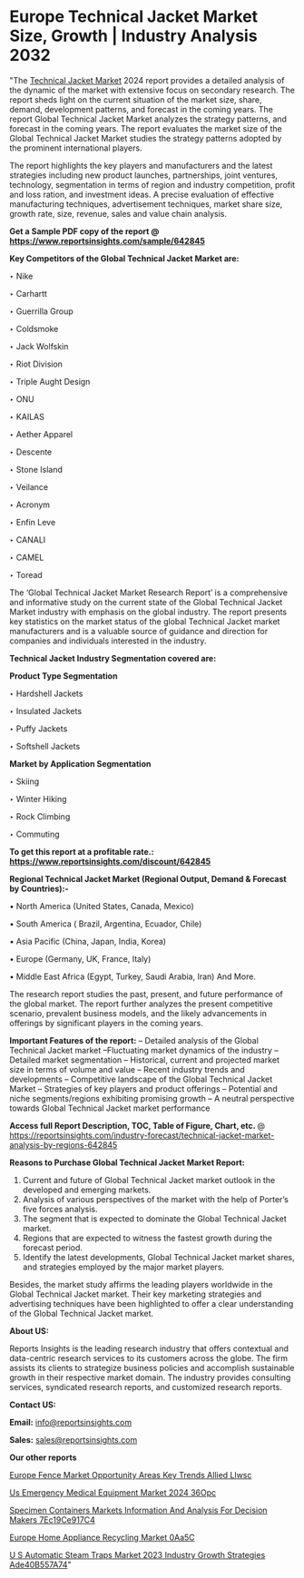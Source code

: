 # Europe Technical Jacket Market Size, Growth | Industry Analysis 2032

"The <a href=https://www.reportsinsights.com/sample/642845>Technical Jacket Market</a> 2024 report provides a detailed analysis of the dynamic of the market with extensive focus on secondary research. The report sheds light on the current situation of the market size, share, demand, development patterns, and forecast in the coming years. The report Global Technical Jacket Market analyzes the strategy patterns, and forecast in the coming years. The report evaluates the market size of the Global Technical Jacket Market studies the strategy patterns adopted by the prominent international players.

The report highlights the key players and manufacturers and the latest strategies including new product launches, partnerships, joint ventures, technology, segmentation in terms of region and industry competition, profit and loss ration, and investment ideas. A precise evaluation of effective manufacturing techniques, advertisement techniques, market share size, growth rate, size, revenue, sales and value chain analysis.

<strong>Get a Sample PDF copy of the report @ <a href=https://www.reportsinsights.com/sample/642845 style=color:#0000ff;>https://www.reportsinsights.com/sample/642845</a></strong>

<strong>Key Competitors of the Global Technical Jacket Market are:</strong>

‣ Nike

‣ Carhartt

‣ Guerrilla Group

‣ Coldsmoke

‣ Jack Wolfskin

‣ Riot Division

‣ Triple Aught Design

‣ ONU

‣ KAILAS

‣ Aether Apparel

‣ Descente

‣ Stone Island

‣ Veilance

‣ Acronym

‣ Enfin Leve

‣ CANALI

‣ CAMEL

‣ Toread

The ‘Global Technical Jacket Market Research Report’ is a comprehensive and informative study on the current state of the Global Technical Jacket Market industry with emphasis on the global industry. The report presents key statistics on the market status of the global Technical Jacket market manufacturers and is a valuable source of guidance and direction for companies and individuals interested in the industry.

<strong>Technical Jacket Industry Segmentation covered are:</strong>

<strong>Product Type Segmentation</strong>

‣ Hardshell Jackets

‣ Insulated Jackets

‣ Puffy Jackets

‣ Softshell Jackets

<strong>Market by Application Segmentation</strong>

‣ Skiing

‣ Winter Hiking

‣ Rock Climbing

‣ Commuting

<strong>To get this report at a profitable rate.: <a href=https://www.reportsinsights.com/discount/642845 style=color:#0000ff;>https://www.reportsinsights.com/discount/642845</a></strong>

<strong>Regional Technical Jacket Market (Regional Output, Demand &amp; Forecast by Countries):-</strong>

• North America (United States, Canada, Mexico)

• South America ( Brazil, Argentina, Ecuador, Chile)

• Asia Pacific (China, Japan, India, Korea)

• Europe (Germany, UK, France, Italy)

• Middle East Africa (Egypt, Turkey, Saudi Arabia, Iran) And More.

The research report studies the past, present, and future performance of the global market. The report further analyzes the present competitive scenario, prevalent business models, and the likely advancements in offerings by significant players in the coming years.

<strong>Important Features of the report:</strong>
– Detailed analysis of the Global Technical Jacket market
–Fluctuating market dynamics of the industry
–Detailed market segmentation
– Historical, current and projected market size in terms of volume and value
– Recent industry trends and developments
– Competitive landscape of the Global Technical Jacket Market
– Strategies of key players and product offerings
– Potential and niche segments/regions exhibiting promising growth
– A neutral perspective towards Global Technical Jacket market performance

<strong>Access full Report Description, TOC, Table of Figure, Chart, etc. </strong>@   <a href=https://reportsinsights.com/industry-forecast/technical-jacket-market-analysis-by-regions-642845 style=color:#0000ff;>https://reportsinsights.com/industry-forecast/technical-jacket-market-analysis-by-regions-642845</a>

<strong>Reasons to Purchase Global Technical Jacket Market Report:</strong>
1. Current and future of Global Technical Jacket market outlook in the developed and emerging markets.
2. Analysis of various perspectives of the market with the help of Porter’s five forces analysis.
3. The segment that is expected to dominate the Global Technical Jacket market.
4. Regions that are expected to witness the fastest growth during the forecast period.
5. Identify the latest developments, Global Technical Jacket market shares, and strategies employed by the major market players.

Besides, the market study affirms the leading players worldwide in the Global Technical Jacket market. Their key marketing strategies and advertising techniques have been highlighted to offer a clear understanding of the Global Technical Jacket market.

<strong><strong>About US</strong>:</strong>

Reports Insights is the leading research industry that offers contextual and data-centric research services to its customers across the globe. The firm assists its clients to strategize business policies and accomplish sustainable growth in their respective market domain. The industry provides consulting services, syndicated research reports, and customized research reports.

<strong>Contact US:</strong>

<p class=><b>Email:</b> <a href=mailto:info@reportsinsights.com>info@reportsinsights.com</a></p>
<p class=><b>Sales:</b> <a href=mailto:sales@reportsinsights.com>sales@reportsinsights.com</a></p>

<strong>Our other reports</strong>

<a href=https://www.linkedin.com/pulse/europe-fence-market-opportunity-areas-key-trends-allied-llwsc/>Europe Fence Market Opportunity Areas Key Trends Allied Llwsc</a>

<a href=https://www.linkedin.com/pulse/us-emergency-medical-equipment-market-2024-36opc/>Us Emergency Medical Equipment Market 2024 36Opc</a>

<a href=https://medium.com/@gavdeakash979/specimen-containers-markets-information-and-analysis-for-decision-makers-7ec19ce917c4>Specimen Containers Markets Information And Analysis For Decision Makers 7Ec19Ce917C4</a>

<a href=https://www.linkedin.com/pulse/europe-home-appliance-recycling-market-0aa5c/>Europe Home Appliance Recycling Market 0Aa5C</a>

<a href=https://medium.com/@achalwankhede15/u-s-automatic-steam-traps-market-2023-industry-growth-strategies-ade40b557a74>U S Automatic Steam Traps Market 2023 Industry Growth Strategies Ade40B557A74</a>"
